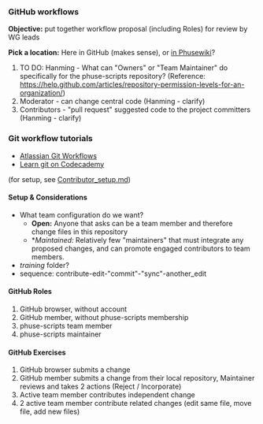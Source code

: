 ### GitHub workflows

**Objective:** put together workflow proposal (including Roles) for review by WG leads

**Pick a location:** Here in GitHub (makes sense), or [in Phusewiki](http://www.phusewiki.org/wiki/index.php?title=WG5_Project_02_GitHub_Exercises)?

1. TO DO: Hanming - What can "Owners" or "Team Maintainer" do specifically for the phuse-scripts repository? (Reference: https://help.github.com/articles/repository-permission-levels-for-an-organization/)
2. Moderator - can change central code (Hanming - clarify)
3. Contributors - "pull request" suggested code to the project committers (Hanming - clarify)


### Git workflow tutorials

* [Atlassian Git Workflows](http://www.atlassian.com/git/tutorials/comparing-workflows)
* [Learn git on Codecademy](http://www.codecademy.com/learn/learn-git)

(for setup, see [Contributor_setup.md](http://github.com/phuse-org/phuse-scripts/blob/master/docs/guides/Contributor_Setup.md))

#### Setup & Considerations

* What team configuration do we want?
  * **Open:** Anyone that asks can be a team member and therefore change files in this repository
  * **Maintained:* Relatively few "maintainers" that must integrate any proposed changes, and can promote engaged contributors to team members.
* _training_ folder?
* sequence: contribute-edit-"commit"-"sync"-another_edit

#### GitHub Roles

1. GitHub browser, without account
2. GitHub member, without phuse-scripts membership
3. phuse-scripts team member
4. phuse-scripts maintainer

#### GitHub Exercises

1. GitHub browser submits a change
2. GitHub member submits a change from their local repository, Maintainer reviews and takes 2 actions (Reject / Incorporate)
3. Active team member contributes independent change
4. 2 active team member contribute related changes (edit same file, move file, add new files)
